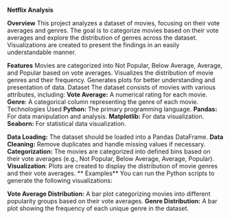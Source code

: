 
**Netflix Analysis**

**Overview**
This project analyzes a dataset of movies, focusing on their vote averages and genres.
The goal is to categorize movies based on their vote averages and explore the distribution of genres across the dataset. 
Visualizations are created to present the findings in an easily understandable manner.

**Features**
Movies are categorized into Not Popular, Below Average, Average, and Popular based on vote averages.
Visualizes the distribution of movie genres and their frequency.
Generates plots for better understanding and presentation of data.
Dataset
The dataset consists of movies with various attributes, including:
**Vote Average:** A numerical rating for each movie.
**Genre**: A categorical column representing the genre of each movie.
           Technologies Used
**Python:** The primary programming language.
**Pandas:** For data manipulation and analysis.
**Matplotlib:** For data visualization.
**Seaborn:** For statistical data visualization.

**Data Loading:** The dataset should be loaded into a Pandas DataFrame.
**Data Cleaning:** Remove duplicates and handle missing values if necessary.
**Categorization:** The movies are categorized into defined bins based on their vote averages (e.g., Not Popular, Below Average, Average, Popular).
**Visualization**: Plots are created to display the distribution of movie genres and their vote averages.
 ** Examples**
You can run the Python scripts to generate the following visualizations:

**Vote Average Distribution:** A bar plot categorizing movies into different popularity groups based on their 
                                vote averages.
**Genre Distribution:** A bar plot showing the frequency of each unique genre in the dataset.

